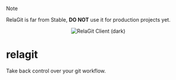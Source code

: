 > [!NOTE]
> RelaGit is far from Stable, **DO NOT** use it for production projects yet.

<p align="center">
    <img src="https://rela.dev/assets/projects/client-dark.png" alt="RelaGit Client (dark)">
</p>

# relagit

Take back control over your git workflow.

